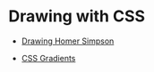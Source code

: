 # Drawing with CSS

* [Drawing Homer Simpson](https://dev.to/alvaromontoro/drawing-homer-simpson-using-circles-in-css-4gc1?utm_source=CSS-Weekly&utm_campaign=Issue-391&utm_medium=email)

* [CSS Gradients](https://css-tricks.com/while-you-werent-looking-css-gradients-got-better/)